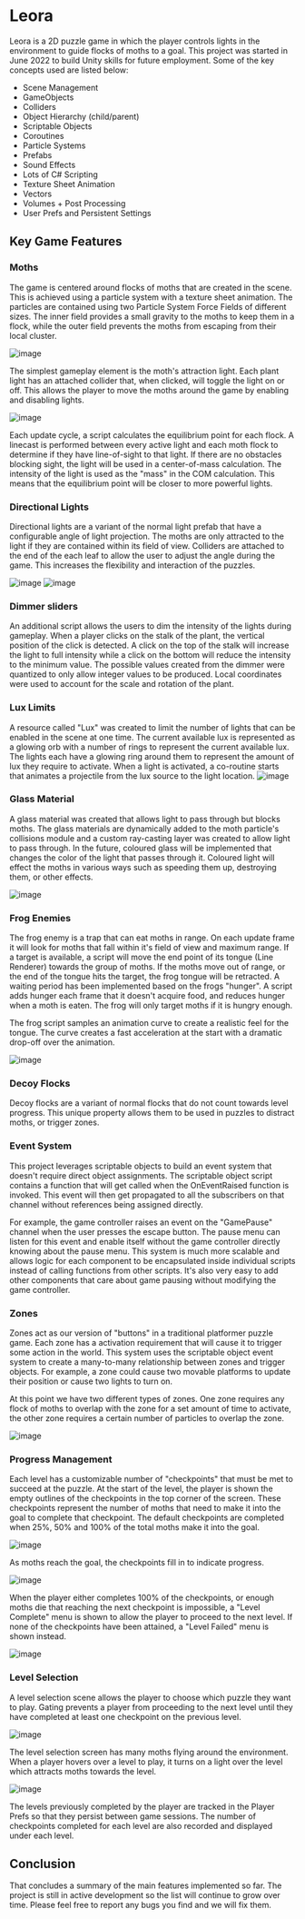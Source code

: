 # Leora

Leora is a 2D puzzle game in which the player controls lights in the environment to guide flocks of moths to a goal. This project was started in June 2022 to build Unity skills for future employment.
Some of the key concepts used are listed below:

- Scene Management
- GameObjects
- Colliders
- Object Hierarchy (child/parent)
- Scriptable Objects
- Coroutines
- Particle Systems
- Prefabs
- Sound Effects
- Lots of C# Scripting
- Texture Sheet Animation
- Vectors
- Volumes + Post Processing
- User Prefs and Persistent Settings

## Key Game Features

### Moths

The game is centered around flocks of moths that are created in the scene. This is achieved using a particle system with a texture sheet animation. The particles are contained using two Particle System Force Fields of different sizes. The inner field provides a small gravity to the moths to keep them in a flock, while the outer field prevents the moths from escaping from their local cluster.

![image](https://user-images.githubusercontent.com/32989729/187002120-40adbdd5-f5ba-49bf-80ed-b5adf4f8205b.png)

The simplest gameplay element is the moth's attraction light. Each plant light has an attached collider that, when clicked, will toggle the light on or off. This allows the player to move the moths around the game by enabling and disabling lights.

![image](https://user-images.githubusercontent.com/32989729/187002236-4ca1b73d-bff2-411f-8c8d-01158e26eb6e.png)

Each update cycle, a script calculates the equilibrium point for each flock. A linecast is performed between every active light and each moth flock to determine if they have line-of-sight to that light. If there are no obstacles blocking sight, the light will be used in a center-of-mass calculation. The intensity of the light is used as the "mass" in the COM calculation. This means that the equilibrium point will be closer to more powerful lights.

### Directional Lights

Directional lights are a variant of the normal light prefab that have a configurable angle of light projection. The moths are only attracted to the light if they are contained within its field of view. Colliders are attached to the end of the each leaf to allow the user to adjust the angle during the game. This increases the flexibility and interaction of the puzzles.

![image](https://user-images.githubusercontent.com/32989729/187002862-9e1e8de5-fabb-46ca-9e2c-8df1f9459b39.png)
![image](https://user-images.githubusercontent.com/32989729/187009624-1cbcf6d3-8db7-41b0-bbca-c2444bf7171d.png)

### Dimmer sliders

An additional script allows the users to dim the intensity of the lights during gameplay. When a player clicks on the stalk of the plant, the vertical position of the click is detected. A click on the top of the stalk will increase the light to full intensity while a click on the bottom will reduce the intensity to the minimum value. The possible values created from the dimmer were quantized to only allow integer values to be produced. Local coordinates were used to account for the scale and rotation of the plant.

### Lux Limits

A resource called "Lux" was created to limit the number of lights that can be enabled in the scene at one time. The current available lux is represented as a glowing orb with a number of rings to represent the current available lux. The lights each have a glowing ring around them to represent the amount of lux they require to activate. When a light is activated, a co-routine starts that animates a projectile from the lux source to the light location. 
![image](https://user-images.githubusercontent.com/32989729/187006899-405ca7d6-7294-4b60-b4be-2a029a606c4c.png)

### Glass Material

A glass material was created that allows light to pass through but blocks moths. The glass materials are dynamically added to the moth particle's collisions module and a custom ray-casting layer was created to allow light to pass through. In the future, coloured glass will be implemented that changes the color of the light that passes through it. Coloured light will effect the moths in various ways such as speeding them up, destroying them, or other effects.

![image](https://user-images.githubusercontent.com/32989729/187007195-794ed13a-c94a-4697-b812-831ea8ff04b9.png)

### Frog Enemies

The frog enemy is a trap that can eat moths in range. On each update frame it will look for moths that fall within it's field of view and maximum range. If a target is available, a script will move the end point of its tongue (Line Renderer) towards the group of moths. If the moths move out of range, or the end of the tongue hits the target, the frog tongue will be retracted. A waiting period has been implemented based on the frogs "hunger". A script adds hunger each frame that it doesn't acquire food, and reduces hunger when a moth is eaten. The frog will only target moths if it is hungry enough.

The frog script samples an animation curve to create a realistic feel for the tongue. The curve creates a fast acceleration at the start with a dramatic drop-off over the animation.

![image](https://user-images.githubusercontent.com/32989729/187007307-45f18eb3-51a5-4beb-91b0-f3caf2529f01.png)

### Decoy Flocks

Decoy flocks are a variant of normal flocks that do not count towards level progress. This unique property allows them to be used in puzzles to distract moths, or trigger zones.

### Event System

This project leverages scriptable objects to build an event system that doesn't require direct object assignments. The scriptable object script contains a function that will get called when the OnEventRaised function is invoked. This event will then get propagated to all the subscribers on that channel without references being assigned directly.

For example, the game controller raises an event on the "GamePause" channel when the user presses the escape button. The pause menu can listen for this event and enable itself without the game controller directly knowing about the pause menu. This system is much more scalable and allows logic for each component to be encapsulated inside individual scripts instead of calling functions from other scripts. It's also very easy to add other components that care about game pausing without modifying the game controller.

### Zones
Zones act as our version of "buttons" in a traditional platformer puzzle game. Each zone has a activation requirement that will cause it to trigger some action in the world. This system uses the scriptable object event system to create a many-to-many relationship between zones and trigger objects. For example, a zone could cause two movable platforms to update their position or cause two lights to turn on.

At this point we have two different types of zones. One zone requires any flock of moths to overlap with the zone for a set amount of time to activate, the other zone requires a certain number of particles to overlap the zone.

![image](https://user-images.githubusercontent.com/32989729/197032764-d8bd8437-19c6-4fd2-9fba-03da0db10966.png)


### Progress Management

Each level has a customizable number of "checkpoints" that must be met to succeed at the puzzle. At the start of the level, the player is shown the empty outlines of the checkpoints in the top corner of the screen. These checkpoints represent the number of moths that need to make it into the goal to complete that checkpoint. The default checkpoints are completed when 25%, 50% and 100% of the total moths make it into the goal.

![image](https://user-images.githubusercontent.com/32989729/187007752-6c835331-e8fb-408a-9161-98176f7b4192.png)

As moths reach the goal, the checkpoints fill in to indicate progress.

![image](https://user-images.githubusercontent.com/32989729/187007862-2ff9ba71-cc22-44d0-9327-49a3dda6a114.png)

When the player either completes 100% of the checkpoints, or enough moths die that reaching the next checkpoint is impossible, a "Level Complete" menu is shown to allow the player to proceed to the next level. If none of the checkpoints have been attained, a "Level Failed" menu is shown instead.

![image](https://user-images.githubusercontent.com/32989729/187007932-3d02be2d-f720-40d7-94ee-3bd462734eae.png)

### Level Selection

A level selection scene allows the player to choose which puzzle they want to play. Gating prevents a player from proceeding to the next level until they have completed at least one checkpoint on the previous level.

![image](https://user-images.githubusercontent.com/32989729/187008022-480d5266-5c19-4874-ba57-9281ad475122.png)

The level selection screen has many moths flying around the environment. When a player hovers over a level to play, it turns on a light over the level which attracts moths towards the level.

![image](https://user-images.githubusercontent.com/32989729/187008068-c3df6165-99f1-43aa-850a-f864558e3d11.png)

The levels previously completed by the player are tracked in the Player Prefs so that they persist between game sessions. The number of checkpoints completed for each level are also recorded and displayed under each level.

## Conclusion

That concludes a summary of the main features implemented so far. The project is still in active development so the list will continue to grow over time. Please feel free to report any bugs you find and we will fix them.
